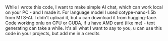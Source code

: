 While I wrote this code, I want to make simple AI chat, which can work local on your PC - and I made it. For language model I used
cotype-nano-1.5b from MTS-AI. I didn't upload it, but u can download it from hugging-face. Code working onlu on CPU or CUDA, if
u have AMD card (like me) - text generating can take a while. It's all what I want to say to you, u can use this code in your
projects, but add me in a credits
